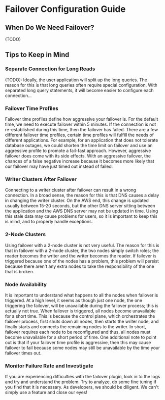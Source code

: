 # Failover Configuration Guide

## When Do We Need Failover?
(TODO)
## Tips to Keep in Mind

### Separate Connection for Long Reads
(TODO):
Ideally, the user application will split up the long queries. The reason for this is that long queries often require special configuration. With separated long query statements, it will become easier to configure each connection...

### Failover Time Profiles
Failover time profiles define how aggressive your failover is. For the default time, we need to execute failover within 5 minutes. If the connection is not re-established during this time, then the failover has failed. There are a few different failover time profiles, certain time profiles will fulfill the needs of different applications. For example, for an application that does not tolerate database outages, we could shorten the time limit on failover and use an aggressive profile to promote a fail-fast approach. However, aggressive failover does come with its side effects. With an aggressive failover, the chances of a false negative increase because it becomes more likely that our failover may have just timed out instead of failed.

### Writer Clusters After Failover
Connecting to a writer cluster after failover can result in a wrong connection. In a broad sense, the reason for this is that DNS causes a delay in changing the writer cluster. On the AWS end, this change is updated usually between 15-20 seconds, but the other DNS server sitting between the application and the AWS DNS server may not be updated in time. Using this stale data may cause problems for users, so it is important to keep this is mind, and to properly handle exceptions.

### 2-Node Clusters
Using failover with a 2-node cluster is not very useful. The reason for this is that in failover with a 2-node cluster, the two nodes simply switch roles; the reader becomes the writer and the writer becomes the reader. If failover is triggered because one of the nodes has a problem, this problem will persist because there aren't any extra nodes to take the responsibility of the one that is broken.

### Node Availability
It is important to understand what happens to all the nodes when failover is triggered. At a high level, it seems as though just one node, the one triggering the failover, will be unavailable during the failover process; this is actually not true. When failover is triggered, all nodes become unavailable for a short time. This is because the control plane, which orchestrates the failover process, first shuts down all nodes, then starts the writer node, and finally starts and connects the remaining nodes to the writer. In short, failover requires each node to be reconfigured and thus, all nodes must become unavailable for a short period of time. One additional note to point out is that if your failover time profile is aggressive, then this may cause failover to fail because some nodes may still be unavailable by the time your failover times out.

### Monitor Failure Rate and Investigate
If you are experiencing difficulties with the failover plugin, look in to the logs and try and understand the problem. Try to analyze, do some fine tuning if you find that it is necessary. As developers, we should be diligent. We can't simply use a feature and close our eyes!